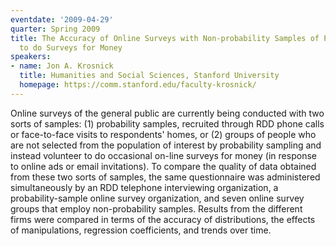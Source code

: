 ```yaml
---
eventdate: '2009-04-29'
quarter: Spring 2009
title: The Accuracy of Online Surveys with Non-probability Samples of People who Volunteer
  to do Surveys for Money
speakers:
- name: Jon A. Krosnick
  title: Humanities and Social Sciences, Stanford University
  homepage: https://comm.stanford.edu/faculty-krosnick/
---
```

Online surveys of the general public are currently being conducted with two sorts of samples: (1) probability samples, recruited through RDD phone calls or face-to-face visits to respondents' homes, or (2) groups of people who are not selected from the population of interest by probability sampling and instead volunteer to do occasional on-line surveys for money (in response to online ads or email invitations). To compare the quality of data obtained from these two sorts of samples, the same questionnaire was administered simultaneously by an RDD telephone interviewing organization, a probability-sample online survey organization, and seven online survey groups that employ non-probability samples. Results from the different firms were compared in terms of the accuracy of distributions, the effects of manipulations, regression coefficients, and trends over time.